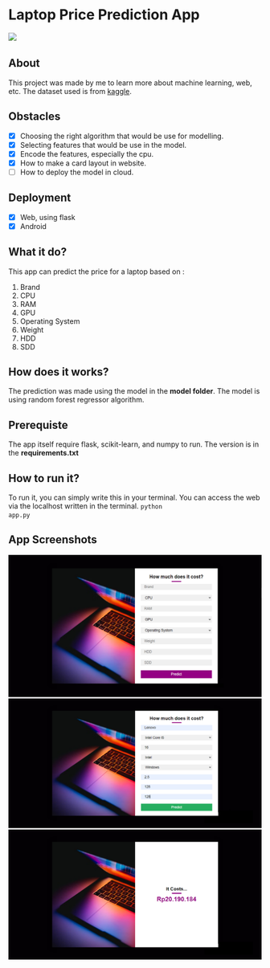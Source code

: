 # Laptop Price Prediction App

<img src="https://upload.wikimedia.org/wikipedia/commons/thumb/f/f8/Python_logo_and_wordmark.svg/2560px-Python_logo_and_wordmark.svg.png"></img>

## About

This project was made by me to learn more about machine learning, web, etc. The dataset used is from <a href="https://www.kaggle.com/datasets/muhammetvarl/laptop-price">kaggle</a>.

## Obstacles

- [x] Choosing the right algorithm that would be use for modelling.
- [x] Selecting features that would be use in the model.
- [x] Encode the features, especially the cpu.
- [x] How to make a card layout in website.
- [ ] How to deploy the model in cloud.

## Deployment

- [x] Web, using flask
- [x] Android

## What it do?

This app can predict the price for a laptop based on :

1. Brand
2. CPU
3. RAM
4. GPU
5. Operating System
6. Weight
7. HDD
8. SDD

## How does it works?

The prediction was made using the model in the <b>model folder</b>. The model is using random forest regressor algorithm.

## Prerequiste

The app itself require flask, scikit-learn, and numpy to run. The version is in the <b>requirements.txt</b>

## How to run it?

To run it, you can simply write this in your terminal. You can access the web via the localhost written in the terminal.
<code>python app.py</code>

## App Screenshots

<img src="./pics/first.png"></img>
<img src="./pics/second.png"></img>
<img src="./pics/third.png"></img>

